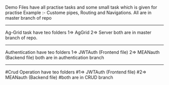 Demo Files have all practise tasks and some small task which is given for practise
Example :- Custome pipes, Routing and Navigations.
All are in master branch of repo

---------------------------------------------------------------------------------
Ag-Grid task have teo folders
1=> AgGrid
2=> Server
both are in master branch of repo.

---------------------------------------------------------------------------------
Authentication have teo folders
1=> JWTAuth (Frontend file)
2=> MEANauth (Backend file)
both are in authentication branch

---------------------------------------------------------------------------------
#Crud Operation have teo folders
#1=> JWTAuth (Frontend file)
#2=> MEANauth (Backend file)
#both are in CRUD branch
